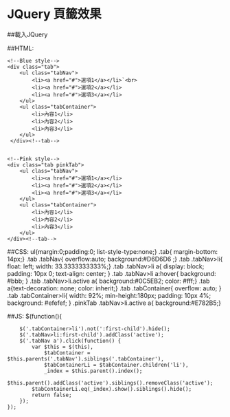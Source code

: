 # JQuery 頁籤效果

##載入JQuery
    <script src="https://ajax.googleapis.com/ajax/libs/jquery/1.11.3/jquery.min.js"></script>

##HTML:

    <!--Blue style-->
    <div class="tab">
        <ul class="tabNav">
            <li><a href="#">選項1</a></li>`<br>
            <li><a href="#">選項2</a></li>
            <li><a href="#">選項3</a></li>
        </ul>
        <ul class="tabContainer">
            <li>內容1</li>
            <li>內容2</li>
            <li>內容3</li>
        </ul>
     </div><!--tab-->
	
	
    <!--Pink style-->
    <div class="tab pinkTab">
        <ul class="tabNav">
            <li><a href="#">選項1</a></li>
            <li><a href="#">選項2</a></li>
            <li><a href="#">選項3</a></li>
        </ul>    
        <ul class="tabContainer">
            <li>內容1</li>
            <li>內容2</li>
            <li>內容3</li>
        </ul>
    </div><!--tab-->

##CSS:
	 ul{margin:0;padding:0; list-style-type:none;}
	.tab{ margin-bottom: 14px;}
	.tab .tabNav{ overflow:auto; background:#D6D6D6 ;}
	.tab .tabNav>li{ float: left; width: 33.3333333333%;}
	.tab .tabNav>li a{ display: block; padding: 10px 0; text-align: center;  }
	.tab .tabNav>li a:hover{ background: #bbb; }
	.tab .tabNav>li.active a{ background:#0C5EB2; color: #fff;}
	.tab a{text-decoration: none; color: inherit;}
	.tab .tabContainer{ overflow: auto;   }
	.tab .tabContainer>li{ width: 92%; min-height:180px; padding: 10px 4%; background: #efefef; }
	.pinkTab .tabNav>li.active a{ background:#E782B5;}
	
	
##JS:
	$(function(){
		
		$('.tabContainer>li').not(':first-child').hide();
		$('.tabNav>li:first-child').addClass('active');
		$('.tabNav a').click(function() {
			var $this = $(this),
				$tabContainer = $this.parents('.tabNav').siblings('.tabContainer'),
				$tabContainerLi	= $tabContainer.children('li'),
				_index = $this.parent().index();
			$this.parent().addClass('active').siblings().removeClass('active');
			$tabContainerLi.eq(_index).show().siblings().hide();
			return false;
		});
	});
	
